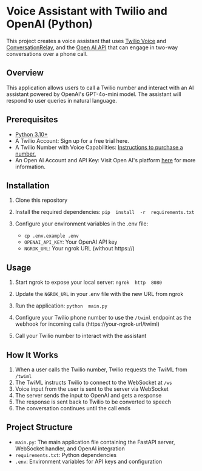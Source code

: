 # Voice Assistant with Twilio and OpenAI (Python)

This project creates a voice assistant that uses [Twilio Voice](https://www.twilio.com/docs/voice) and [ConversationRelay](https://www.twilio.com/docs/voice/twiml/connect/conversationrelay), and the [Open AI API](https://platform.openai.com/docs/api-reference/introduction) that can engage in two-way conversations over a phone call.

## Overview

This application allows users to call a Twilio number and interact with an AI assistant powered by OpenAI's GPT-4o-mini model. The assistant will respond to user queries in natural language.

## Prerequisites

- [Python 3.10+](https://www.python.org/downloads/)
- A Twilio Account: Sign up for a free trial here.
- A Twilio Number with Voice Capabilities: [Instructions to purchase a number.](https://support.twilio.com/hc/en-us/articles/223180928-How-to-Buy-a-Twilio-Phone-Number)
- An Open AI Account and API Key: Visit Open AI's platform [here](https://platform.openai.com/api-keys) for more information.

## Installation

1.  Clone this repository
2.  Install the required dependencies:
   `pip  install  -r  requirements.txt`

4.  Configure your environment variables in the  .env  file:
    - `cp .env.example .env`
    - `OPENAI_API_KEY`: Your OpenAI API key
    - `NGROK_URL`: Your ngrok URL (without https://)

## Usage

1.  Start ngrok to expose your local server:
   `ngrok  http  8080`

3.  Update the  `NGROK_URL`  in your  .env  file with the new URL from ngrok
    
4.  Run the application:
   `python  main.py`

4.  Configure your Twilio phone number to use the  `/twiml`  endpoint as the webhook for incoming calls (https://your-ngrok-url/twiml)
    
5.  Call your Twilio number to interact with the assistant
    

## How It Works

1.  When a user calls the Twilio number, Twilio requests the TwiML from  `/twiml`
2.  The TwiML instructs Twilio to connect to the WebSocket at  `/ws`
3.  Voice input from the user is sent to the server via WebSocket
4.  The server sends the input to OpenAI and gets a response
5.  The response is sent back to Twilio to be converted to speech
6.  The conversation continues until the call ends

## Project Structure

- `main.py`: The main application file containing the FastAPI server, WebSocket handler, and OpenAI integration
- `requirements.txt`: Python dependencies
- `.env`: Environment variables for API keys and configuration
